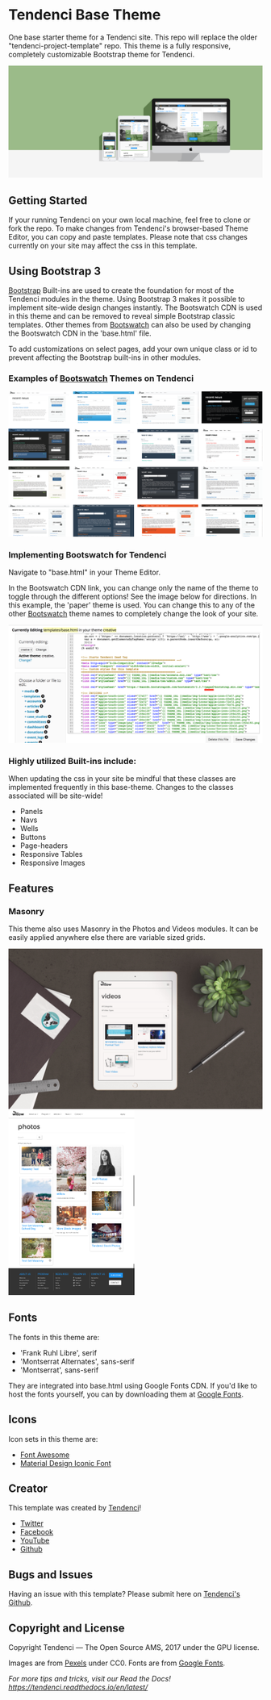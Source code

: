 # Tendenci Base Theme
One base starter theme for a Tendenci site. This repo will replace the older "tendenci-project-template" repo.  This theme is a fully responsive, completely customizable Bootstrap theme for Tendenci.

<img src="screenshots/willowbanner-2.jpg" alt="Willow Responsive Web Design Images for Tendenci Screenshots Tendenci" />

## Getting Started

If your running Tendenci on your own local machine, feel free to clone or fork the repo. To make changes from Tendenci's browser-based Theme Editor, you can copy and paste templates. Please note that css changes currently on your site may affect the css in this template.

## Using Bootstrap 3
[Bootstrap](https://getbootstrap.com/) Built-ins are used to create the foundation for most of the Tendenci modules in the theme.  Using Bootstrap 3 makes it possible to implement site-wide design changes instantly.  The Bootswatch CDN is used in this theme and can be removed to reveal simple Bootstrap classic templates.  Other themes from [Bootswatch](https://bootswatch.com/) can also be used by changing the Bootswatch CDN in the 'base.html' file.

To add customizations on select pages, add your own unique class or id to prevent affecting the Bootstrap built-ins in other modules.

### Examples of [Bootswatch](https://bootswatch.com/) Themes on Tendenci

<img src="screenshots/bootswatch-themes.png" alt="Screenshots Bootswatch for Tendenci Screenshots Tendenci" />

### Implementing Bootswatch for Tendenci
Navigate to "base.html" in your Theme Editor.

In the Bootswatch CDN link, you can change only the name of the theme to toggle through the different options!  See the image below for directions.  In this example, the 'paper' theme is used.  You can change this to any of the other [Bootswatch](https://bootswatch.com/) theme names to completely change the look of your site. 

<img src="screenshots/bootswatch-theme-editor.png" width="600" alt="Implementing Bootswatch for Tendenci Screenshots Tendenci" />

### Highly utilized Built-ins include:
When updating the css in your site be mindful that these classes are implemented frequently in this base-theme.  Changes to the classes associated will be site-wide!
* Panels
* Navs
* Wells
* Buttons
* Page-headers
* Responsive Tables
* Responsive Images

## Features
### Masonry
This theme also uses Masonry in the Photos and Videos modules.  It can be easily applied anywhere else there are variable sized grids.

<img src="screenshots/willow_video.jpg" width="600" alt="An example of Masonry implemented in the Videos Module Screenshots Tendenci" /> <img src="screenshots/masonry-photos.png" width="250" alt="An example of Masonry implemented in the Photos Module Screenshots Tendenci" />

## Fonts
The fonts in this theme are:
* 'Frank Ruhl Libre', serif
* 'Montserrat Alternates', sans-serif
* 'Montserrat', sans-serif

They are integrated into base.html using Google Fonts CDN.  If you'd like to host the fonts yourself, you can by downloading them at [Google Fonts](https://fonts.google.com).

## Icons
Icon sets in this theme are:
* [Font Awesome](http://fontawesome.io/)
* [Material Design Iconic Font](http://zavoloklom.github.io/material-design-iconic-font/icons.html)

## Creator
This template was created by [Tendenci](https://tendenci.com)!
* [Twitter](https://twitter.com/tendenci)
* [Facebook](https://facebook.com/tendenci)
* [YouTube](https://youtube.com/tendencicms)
* [Github](https://github.com/tendenci)

## Bugs and Issues
Having an issue with this template?  Please submit here on [Tendenci's Github](https://github.com/tendenci/tendenci/issues).

## Copyright and License
Copyright Tendenci — The Open Source AMS, 2017 under the GPU license.

Images are from [Pexels](https://pexels.com) under CC0.
Fonts are from [Google Fonts](https//fonts.google.com).

*For more tips and tricks, visit our Read the Docs!
https://tendenci.readthedocs.io/en/latest/*
